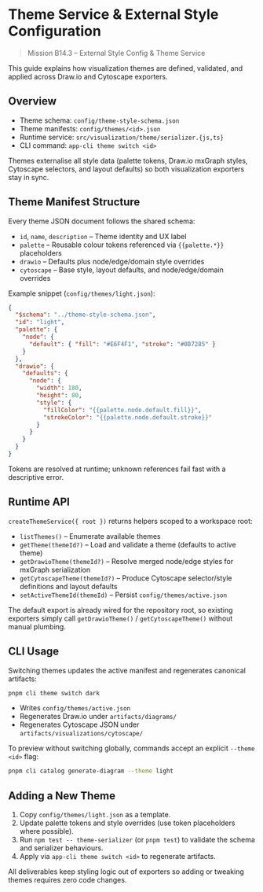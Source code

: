 # Theme Service & External Style Configuration

> Mission B14.3 – External Style Config & Theme Service

This guide explains how visualization themes are defined, validated, and applied across Draw.io and Cytoscape exporters.

## Overview

- Theme schema: `config/theme-style-schema.json`
- Theme manifests: `config/themes/<id>.json`
- Runtime service: `src/visualization/theme/serializer.{js,ts}`
- CLI command: `app-cli theme switch <id>`

Themes externalise all style data (palette tokens, Draw.io mxGraph styles, Cytoscape selectors, and layout defaults) so both visualization exporters stay in sync.

## Theme Manifest Structure

Every theme JSON document follows the shared schema:

- `id`, `name`, `description` – Theme identity and UX label
- `palette` – Reusable colour tokens referenced via `{{palette.*}}` placeholders
- `drawio` – Defaults plus node/edge/domain style overrides
- `cytoscape` – Base style, layout defaults, and node/edge/domain overrides

Example snippet (`config/themes/light.json`):

```json
{
  "$schema": "../theme-style-schema.json",
  "id": "light",
  "palette": {
    "node": {
      "default": { "fill": "#E6F4F1", "stroke": "#0B7285" }
    }
  },
  "drawio": {
    "defaults": {
      "node": {
        "width": 180,
        "height": 80,
        "style": {
          "fillColor": "{{palette.node.default.fill}}",
          "strokeColor": "{{palette.node.default.stroke}}"
        }
      }
    }
  }
}
```

Tokens are resolved at runtime; unknown references fail fast with a descriptive error.

## Runtime API

`createThemeService({ root })` returns helpers scoped to a workspace root:

- `listThemes()` – Enumerate available themes
- `getTheme(themeId?)` – Load and validate a theme (defaults to active theme)
- `getDrawioTheme(themeId?)` – Resolve merged node/edge styles for mxGraph serialization
- `getCytoscapeTheme(themeId?)` – Produce Cytoscape selector/style definitions and layout defaults
- `setActiveThemeId(themeId)` – Persist `config/themes/active.json`

The default export is already wired for the repository root, so existing exporters simply call `getDrawioTheme()` / `getCytoscapeTheme()` without manual plumbing.

## CLI Usage

Switching themes updates the active manifest and regenerates canonical artifacts:

```bash
pnpm cli theme switch dark
```

- Writes `config/themes/active.json`
- Regenerates Draw.io under `artifacts/diagrams/`
- Regenerates Cytoscape JSON under `artifacts/visualizations/cytoscape/`

To preview without switching globally, commands accept an explicit `--theme <id>` flag:

```bash
pnpm cli catalog generate-diagram --theme light
```

## Adding a New Theme

1. Copy `config/themes/light.json` as a template.
2. Update palette tokens and style overrides (use token placeholders where possible).
3. Run `npm test -- theme-serializer` (or `pnpm test`) to validate the schema and serializer behaviours.
4. Apply via `app-cli theme switch <id>` to regenerate artifacts.

All deliverables keep styling logic out of exporters so adding or tweaking themes requires zero code changes.

